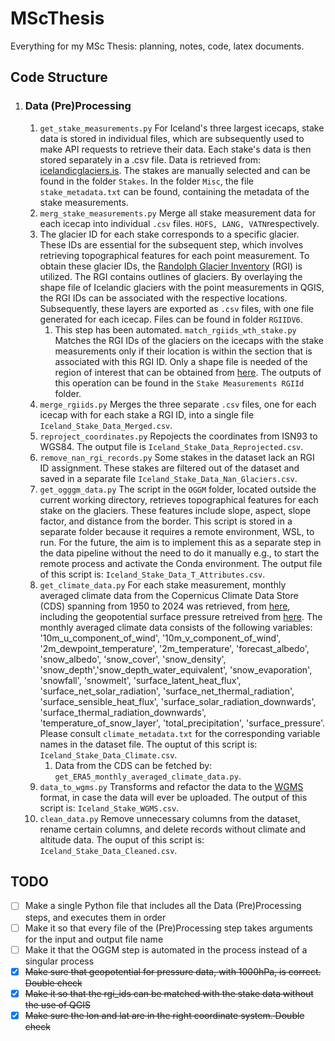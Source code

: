 # MScThesis

Everything for my MSc Thesis: planning, notes, code, latex documents.

## Code Structure

1. ### Data (Pre)Processing

   1. ```get_stake_measurements.py```
      For Iceland's three largest icecaps, stake data is stored in individual files, which are subsequently used to make API requests to retrieve their data. Each stake's data is then stored separately in a .csv file. Data is retrieved from: [icelandicglaciers.is](https://icelandicglaciers.is/#/page/map). The stakes are manually selected and can be found in the folder ```Stakes```. In the folder ```Misc```, the file ```stake_metadata.txt``` can be found, containing the metadata of the stake measurements.
   2. ```merg_stake_measurements.py``` Merge all stake measurement data for each icecap into individual `.csv` files. ```HOFS, LANG, VATN```respectively.
   3. The glacier ID for each stake corresponds to a specific glacier. These  IDs are essential for the subsequent step, which involves retrieving  topographical features for each point measurement. To obtain these  glacier IDs, the [Randolph Glacier Inventory](https://www.glims.org/RGI/) (RGI) is utilized. The RGI  contains outlines of glaciers. By overlaying the shape file of Icelandic  glaciers with the point measurements in QGIS, the RGI IDs can be  associated with the respective locations. Subsequently, these layers are  exported as `.csv` files, with one file generated for each icecap. Files can be found in folder ```RGIIDV6```.
      1. This step has been automated. ```match_rgiids_wth_stake.py``` Matches the RGI IDs of the glaciers on the icecaps with the stake measurements only if their location is within the section that is associated with this RGI ID. Only a shape file is needed of the region of interest that can be obtained from [here](https://daacdata.apps.nsidc.org/pub/DATASETS/nsidc0770_rgi_v6/). The outputs of this operation can be found in the ```Stake Measurements RGIId``` folder.
   4. ```merge_rgiids.py``` Merges the three separate ```.csv``` files, one for each icecap with for each stake a RGI ID, into a single file ```Iceland_Stake_Data_Merged.csv```.
   5. ```reproject_coordinates.py``` Repojects the coordinates from ISN93 to WGS84. The output file is ```Iceland_Stake_Data_Reprojected.csv```.
   6. ```remove_nan_rgi_records.py``` Some stakes in the dataset lack an RGI ID assignment. These stakes are filtered out of the dataset and saved in a separate file ```Iceland_Stake_Data_Nan_Glaciers.csv```.
   7. ```get_ogggm_data.py``` The script in the ```OGGM``` folder, located outside the current working  directory, retrieves topographical features for each stake on the  glaciers. These features include slope, aspect, slope factor, and  distance from the border. This script is stored in a separate folder because it requires a remote environment, WSL, to run. For the future, the aim is to implement this as a separate step in the data pipeline without the need to do it manually e.g., to start the remote process and activate the Conda environment. The output file of this script is: ```Iceland_Stake_Data_T_Attributes.csv```.
   8. ```get_climate_data.py``` For each stake measurement, monthly averaged climate data from the Copernicus Climate Data Store (CDS) spanning from 1950 to 2024 was retrieved, from [here](https://cds.climate.copernicus.eu/cdsapp#!/dataset/reanalysis-era5-land-monthly-means?tab=overview), including the geopotential surface pressure retreived from [here](https://confluence.ecmwf.int/display/CKB/ERA5-Land%3A+data+documentation#ERA5Land:datadocumentation-parameterlistingParameterlistings). The monthly averaged climate data consists of the following variables: '10m_u_component_of_wind', '10m_v_component_of_wind', '2m_dewpoint_temperature', '2m_temperature', 'forecast_albedo', 'snow_albedo', 'snow_cover', 'snow_density', 'snow_depth','snow_depth_water_equivalent', 'snow_evaporation', 'snowfall', 'snowmelt', 'surface_latent_heat_flux', 'surface_net_solar_radiation', 'surface_net_thermal_radiation', 'surface_sensible_heat_flux', 'surface_solar_radiation_downwards', 'surface_thermal_radiation_downwards', 'temperature_of_snow_layer', 'total_precipitation', 'surface_pressure'. Please consult ```climate_metadata.txt``` for the corresponding variable names in the dataset file. The ouptut of this script is: ```Iceland_Stake_Data_Climate.csv```.
      1. Data from the CDS can be fetched by: ```get_ERA5_monthly_averaged_climate_data.py```.
   9. ```data_to_wgms.py``` Transforms and refactor the data to the [WGMS](https://wgms.ch/) format, in case the data will ever be uploaded. The output of this script is: ```Iceland_Stake_WGMS.csv```.
   10. ```clean_data.py``` Remove unnecessary columns from the dataset, rename certain columns, and delete records without climate and altitude data. The ouput of this script is: ```Iceland_Stake_Data_Cleaned.csv```.

## TODO

* [ ]  Make a single Python file that includes all the Data (Pre)Processing steps, and executes them in order
* [ ]  Make it so that every file of the (Pre)Processing step takes arguments for the input and output file name
* [ ]  Make it that the OGGM step is automated in the process instead of a singular process
* [X]  ~~Make sure that geopotential for pressure data, with 1000hPa, is correct. Double check~~
* [X]  ~~Make it so that the rgi_ids can be matched with the stake data without the use of QGIS~~
* [X]  ~~Make sure the lon and lat are in the right coordinate system. Double check~~
